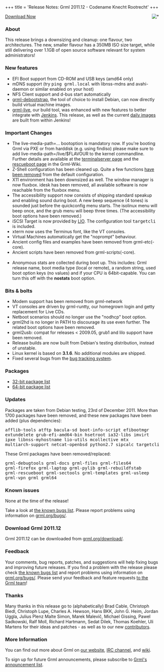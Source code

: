 +++
title = 'Release Notes: Grml 2011.12 - Codename Knecht Rootrecht'
+++

<p><a href="/screenshots/"><img align="right" style="margin-left: 20px;
border: 0" src="/screenshots/grml_2011.12.jpg" alt="*" /></a></p>

<p><a href="http://grml.org/download/">Download Now</a></p>

<h3>About</h3>

<p>This release brings a downsizing and cleanup: one flavour, two architectures.
The new, smaller flavour has a 350MB ISO size target, while still
delivering over 1.1GB of open source software relevant for system
administrators!</p>

<h3>New features</h3>

<ul>

<li>EFI Boot support from CD-ROM and USB keys (amd64 only)</li>
<li>mDNS support (try <tt>ping grml.local</tt> with libnss-mdns and avahi-daemon
or similar enabled on your host)</li>
<li>NFS Client support and d-bus start automatically</li>
<li><a href="/grml-debootstrap/">grml-debootstrap</a>, the tool of choice to install Debian,
can now directly build virtual machine images.</li>
<li><a href="/grml-live/">grml-live</a>, our build tool, was enhanced with new features to
better integrate with <a href="http://jenkins-ci.org/">Jenkins</a>.
This release, as well as the current <a href="/daily/">daily images</a>
are built from within Jenkins!</li>
</ul>

<h3>Important Changes</h3>

<ul>
<li>The live-media-path=... bootoption is mandatory now. If you're
booting Grml via PXE or from harddisk (e.g. using findiso) please make
sure to add live-media-path=/live/$FLAVOUR to the kernel commandline.
Further details are available at the <a
href="https://github.com/grml/grml/wiki/terminalserver">terminalserver
page</a> and the <a
href="https://github.com/grml/grml/wiki/rescueboot">rescueboot page</a>
in the Grml-Wiki</a>.</li>
<li>Z-Shell configuration has been cleaned up. Quite a few functions
<a href="https://git.grml.org/?p=grml-etc-core.git;a=history;f=etc/zsh/zshrc">have been removed</a>
from the default configuration.</li>
<li>X11 environment has been downsized as well. The window manager is
now fluxbox. idesk has been removed, all available software is now
reachable from the fluxbox menu.</li>
<li>The accessibility support now consists of shipping standard speakup
and enabling sound during boot. A new beep sequence (4 tones) is sounded
just before the quickconfig menu starts. The isolinux menu will beep once,
and the grub menu will beep three times. (The accessibility boot options
have been removed.)</li>
<li>iSCSI Target is now provided by <a href="http://linux-iscsi.org/index.php/LIO-Target">LIO</a>.
The configuration tool <tt>targetcli</tt> is included.</li>
<li>xterm now uses the Terminus font, like the VT consoles.</li>
<li>Virtual Machines automatically get the "noprompt" behaviour.</li>
<li>Ancient config files and examples have been removed from grml-etc(-core).</li>
<li>Ancient scripts have been removed from grml-scripts(-core).</li>
<br>
<li>Anonymous stats are collected during boot up. This includes: Grml release name,
boot media type (local or remote), a random string, used boot option keys
(no values) and if your CPU is 64bit-capable. You can turn this off with the
<b>nostats</b> boot option.</li>
</ul>

<h3>Bits &amp; bolts</h3>

<ul>
<li>Modem support has been removed from grml-network</li>
<li>VT consoles are driven by grml-runtty, our homegrown login and getty
replacement for Live CDs.</li>
<li>Netboot scenarios should no longer use the "nodhcp" boot option.</li>
<li>grml2hd is no longer in PATH to discourage its use even further.
The related boot options have been removed.</li>
<li>grml2usb: compat for releases &lt; 2009.05, grub1 and lilo support
have been removed.</li>
<li>Release builds are now built from Debian's testing distribution, instead of unstable.</li>
<li>Linux kernel is based on <b>3.1.6</b>. No additional modules are shipped.</li>
<li>Fixed several bugs from the <a href="http://bts.grml.org/grml/">bug tracking system</a>.</li>
</ul>

<h3>Packages</h3>

<ul>
<li><a href="/files/grml32_2011.12/dpkg.list">32-bit package list</a></li>
<li><a href="/files/grml64_2011.12/dpkg.list">64-bit package list</a></li>
</ul>

<h3>Updates</h3>

<p>Packages are taken from Debian testing, 23rd of December 2011. More
than 1700 packages have been removed, and these new packages have been
added (plus dependencies):</p>

<pre class="rahmen">
afflib-tools atftp bacula-sd boot-info-script efibootmgr
extundelete grub-efi-amd64-bin hsetroot ia32-libs imvirt
ipxe libnss-myhostname lio-utils mcollective mtx
multiarch-support netcat-openbsd python2.7 sipcalc targetcli
</pre>

<p>These Grml packages have been removed/replaced:</p>

<pre class="rahmen">
grml-debugtools grml-docs grml-files grml-files64
grml-firefox grml-laptop grml-pylib grml-rebuildfstab
grml-rescueboot grml-sectools grml-templates grml-usleep
grml-vpn grml grml64
</pre>

<h3>Known issues</h3>

<p>None at the time of the release!</p>

<p>Take a look at <a
href="/bugs/known/">the known bugs list</a>.
Please report problems using information on <a
href="/bugs/">grml.org/bugs/</a>.</p>

<h3>Download Grml 2011.12</h3>

<p>Grml 2011.12 can be downloaded from
<a href="http://grml.org/download/">grml.org/download/</a>.</p>

<h3>Feedback</h3>

<p>Your comments, bug reports, patches, and suggestions will help
fixing bugs and improving future releases. If you find a problem with
the release please check <a
href="/bugs/known/">the known bugs list</a> and report problems using information on <a
href="/bugs/">grml.org/bugs/</a>. Please send your feedback and
feature requests <a href="/contact/">to the Grml team</a>!</p>

<a name="thanks"></a>
<h3>Thanks</h3>

<p>Many thanks in this release go to (alphabetically)
Brad Cable,
Christoph Biedl,
Christoph Lupe,
Charles A. Hewson,
Hans BKK,
John G. Heim,
Jordan Uggla,
Julius Plenz
Malte Simon,
Marek Malevič,
Michael Gissing,
Pawel Sadkowski,
Ralf Moll,
Richard Hartmann,
Sedat Dilek,
Thomas Koehler,
Uli Martens
for their ideas and patches - as well as to our new <a href="/team/">contributors</a>.</p>

<h3>More Information</h3>

<p>You can find out more about Grml on <a href="/">our website</a>, <a
href="/contact/#irc">IRC channel</a>, and <a
href="http://wiki.grml.org/">wiki</a>.

<p>To sign up for future Grml announcements, please subscribe to <a
href="http://ml.grml.org/mailman/listinfo/grml-announce">Grml's
announcement list</a>.</p>
